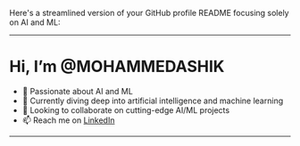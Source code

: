 Here's a streamlined version of your GitHub profile README focusing solely on AI and ML:

---

# Hi, I’m @MOHAMMEDASHIK

- 👀 Passionate about AI and ML
- 🌱 Currently diving deep into artificial intelligence and machine learning
- 💞️ Looking to collaborate on cutting-edge AI/ML projects
- 📫 Reach me on [LinkedIn](https://www.linkedin.com/in/mohammed-ashik-a337b4315/)

---

